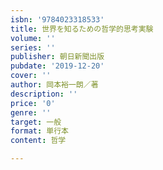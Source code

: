 ```yaml
---
isbn: '9784023318533'
title: 世界を知るための哲学的思考実験
volume: ''
series: ''
publisher: 朝日新聞出版
pubdate: '2019-12-20'
cover: ''
author: 岡本裕一朗／著
description: ''
price: '0'
genre: ''
target: 一般
format: 単行本
content: 哲学

---
```

